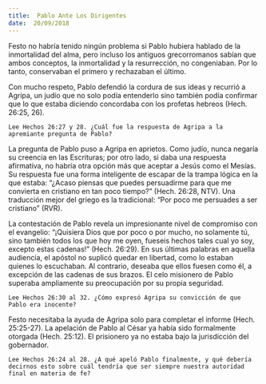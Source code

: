 ```yaml
---
title:  Pablo Ante Los Dirigentes
date:  20/09/2018
---
```


Festo no habría tenido ningún problema si Pablo hubiera hablado de la inmortalidad del alma, pero incluso los antiguos grecorromanos sabían que ambos conceptos, la inmortalidad y la resurrección, no congeniaban. Por lo tanto, conservaban el primero y rechazaban el último.

Con mucho respeto, Pablo defendió la cordura de sus ideas y recurrió a Agripa, un judío que no solo podía entenderlo sino también podía confirmar que lo que estaba diciendo concordaba con los profetas hebreos (Hech. 26:25, 26).

`Lee Hechos 26:27 y 28. ¿Cuál fue la respuesta de Agripa a la apremiante pregunta de Pablo?`

La pregunta de Pablo puso a Agripa en aprietos. Como judío, nunca negaría su creencia en las Escrituras; por otro lado, si daba una respuesta afirmativa, no habría otra opción más que aceptar a Jesús como el Mesías. Su respuesta fue una forma inteligente de escapar de la trampa lógica en la que estaba: “¿Acaso piensas que puedes persuadirme para que me convierta en cristiano en tan poco tiempo?” (Hech. 26:28, NTV). Una traducción mejor del griego es la tradicional: “Por poco me persuades a ser cristiano” (RVR).

La contestación de Pablo revela un impresionante nivel de compromiso con el evangelio: “¡Quisiera Dios que por poco o por mucho, no solamente tú, sino también todos los que hoy me oyen, fueseis hechos tales cual yo soy, excepto estas cadenas!” (Hech. 26:29). En sus últimas palabras en aquella audiencia, el apóstol no suplicó quedar en libertad, como lo estaban quienes lo escuchaban. Al contrario, deseaba que ellos fuesen como él, a excepción de las cadenas de sus brazos. El celo misionero de Pablo superaba ampliamente su preocupación por su propia seguridad.

`Lee Hechos 26:30 al 32. ¿Cómo expresó Agripa su convicción de que Pablo era inocente?`

Festo necesitaba la ayuda de Agripa solo para completar el informe (Hech. 25:25-27). La apelación de Pablo al César ya había sido formalmente otorgada (Hech. 25:12). El prisionero ya no estaba bajo la jurisdicción del gobernador.

`Lee Hechos 26:24 al 28. ¿A qué apeló Pablo finalmente, y qué debería decirnos esto sobre cuál tendría que ser siempre nuestra autoridad final en materia de fe?`